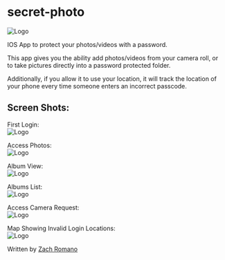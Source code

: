 # secret-photo
![Logo ](./demo-images/logo.png)

IOS App to protect your photos/videos with a password.

This app gives you the ability add photos/videos from your camera roll, or to take pictures directly into a 
password protected folder.

Additionally, if you allow it to use your location, it will track the location of your phone every time someone enters 
an incorrect passcode.

## Screen Shots:

First Login:  
![Logo ](./demo-images/first_login.png)  

Access Photos:  
![Logo ](./demo-images/access_photos.png)

Album View:  
![Logo ](./demo-images/album_view.png)

Albums List:  
![Logo ](./demo-images/albums_list.png)

Access Camera Request:  
![Logo ](./demo-images/access_camera.png)

Map Showing Invalid Login Locations:  
![Logo ](./demo-images/invalid_logins_map.png)

Written by [Zach Romano](https://zromano.com)